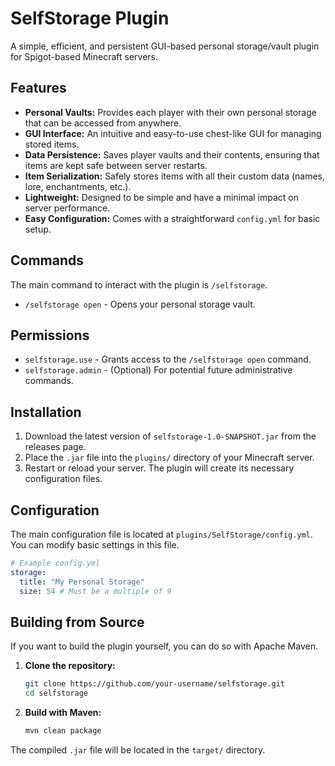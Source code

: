 # SelfStorage Plugin

A simple, efficient, and persistent GUI-based personal storage/vault plugin for Spigot-based Minecraft servers.

## Features

*   **Personal Vaults:** Provides each player with their own personal storage that can be accessed from anywhere.
*   **GUI Interface:** An intuitive and easy-to-use chest-like GUI for managing stored items.
*   **Data Persistence:** Saves player vaults and their contents, ensuring that items are kept safe between server restarts.
*   **Item Serialization:** Safely stores items with all their custom data (names, lore, enchantments, etc.).
*   **Lightweight:** Designed to be simple and have a minimal impact on server performance.
*   **Easy Configuration:** Comes with a straightforward `config.yml` for basic setup.

## Commands

The main command to interact with the plugin is `/selfstorage`.

*   `/selfstorage open` - Opens your personal storage vault.

## Permissions

*   `selfstorage.use` - Grants access to the `/selfstorage open` command.
*   `selfstorage.admin` - (Optional) For potential future administrative commands.

## Installation

1.  Download the latest version of `selfstorage-1.0-SNAPSHOT.jar` from the releases page.
2.  Place the `.jar` file into the `plugins/` directory of your Minecraft server.
3.  Restart or reload your server. The plugin will create its necessary configuration files.

## Configuration

The main configuration file is located at `plugins/SelfStorage/config.yml`. You can modify basic settings in this file.

```yaml
# Example config.yml
storage:
  title: "My Personal Storage"
  size: 54 # Must be a multiple of 9
```

## Building from Source

If you want to build the plugin yourself, you can do so with Apache Maven.

1.  **Clone the repository:**
    ```sh
    git clone https://github.com/your-username/selfstorage.git
    cd selfstorage
    ```

2.  **Build with Maven:**
    ```sh
    mvn clean package
    ```

The compiled `.jar` file will be located in the `target/` directory.
